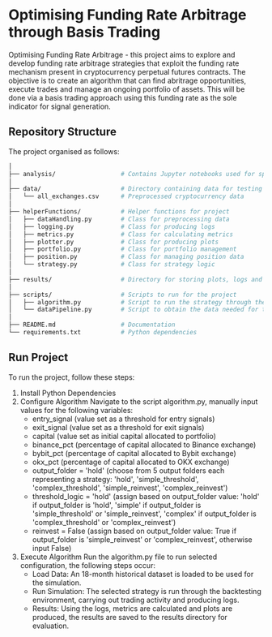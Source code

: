 # Optimising Funding Rate Arbitrage through Basis Trading

Optimising Funding Rate Arbitrage - this project aims to explore and develop funding rate arbitrage strategies that exploit the funding rate mechanism present in cryptocurrency perpetual futures contracts. The objective is to create an algorithm that can find abritrage opportunities, execute trades and manage an ongoing portfolio of assets. This will be done via a basis trading approach using this funding rate as the sole indicator for signal generation.

## Repository Structure
The project organised as follows:

```bash
│
├── analysis/                  # Contains Jupyter notebooks used for specific calculations and plots
│
├── data/                      # Directory containing data for testing
│   └── all_exchanges.csv      # Preprocessed cryptocurrency data
│
├── helperFunctions/           # Helper functions for project
│   ├── dataHandling.py        # Class for preprocessing data
│   ├── logging.py             # Class for producing logs
│   ├── metrics.py             # Class for calculating metrics
│   ├── plotter.py             # Class for producing plots
│   ├── portfolio.py           # Class for portfolio management
│   ├── position.py            # Class for managing position data
│   └── strategy.py            # Class for strategy logic
│
├── results/                   # Directory for storing plots, logs and metrics
│
├── scripts/                   # Scripts to run for the project
│   ├── algorithm.py           # Script to run the strategy through the simulation
│   └── dataPipeline.py        # Script to obtain the data needed for the simulation
│
├── README.md                  # Documentation
└── requirements.txt           # Python dependencies
```

## Run Project
To run the project, follow these steps:
1. Install Python Dependencies
2. Configure Algorithm
Navigate to the script algorithm.py, manually input values for the following variables:
    - entry_signal (value set as a threshold for entry signals)
    - exit_signal (value set as a threshold for exit signals)
    - capital (value set as initial capital allocated to portfolio)
    - binance_pct (percentage of capital allocated to Binance exchange)
    - bybit_pct (percentage of capital allocated to Bybit exchange)
    - okx_pct (percentage of capital allocated to OKX exchange)
    - output_folder = 'hold' (choose from 5 output folders each representing a strategy: 'hold', 'simple_threshold', 'complex_threshold', 'simple_reinvest', 'complex_reinvest')
    - threshold_logic = 'hold' (assign based on output_folder value: 'hold' if output_folder is 'hold', 'simple' if output_folder is 'simple_threshold' or 'simple_reinvest', 'complex' if output_folder is 'complex_threshold' or 'complex_reinvest')
    - reinvest = False (assign based on output_folder value: True if output_folder is 'simple_reinvest' or 'complex_reinvest', otherwise input False)
3. Execute Algorithm
Run the algorithm.py file to run selected configuration, the following steps occur:
    - Load Data: An 18-month historical dataset is loaded to be used for the simulation.
    - Run Simulation: The selected strategy is run through the backtesting environment, carrying out trading activity and producing logs.
    - Results: Using the logs, metrics are calculated and plots are produced, the results are saved to the results directory for evaluation.
